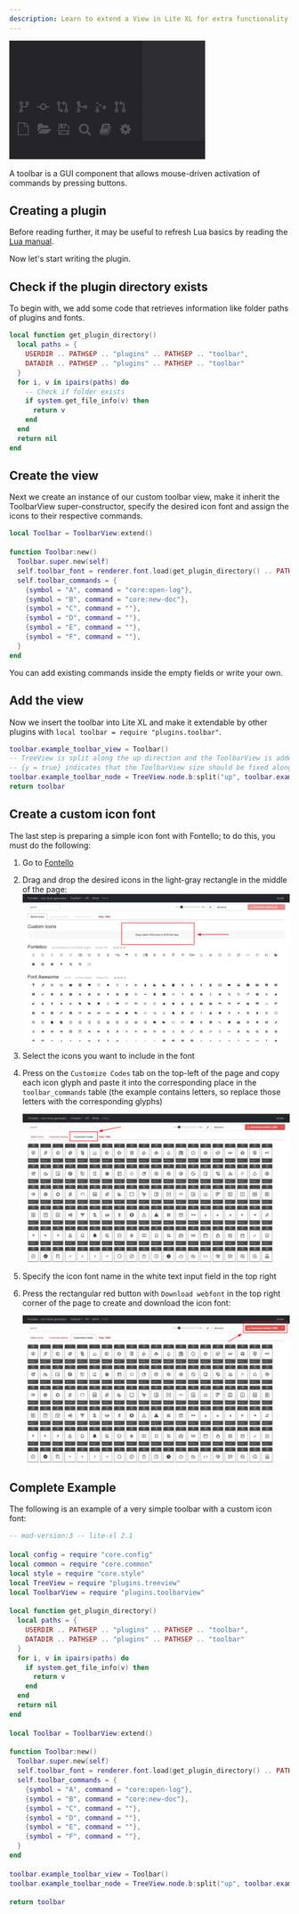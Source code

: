 ```yaml
---
description: Learn to extend a View in Lite XL for extra functionality.
---
```


![Screenshot of a ToolbarView example][screenshot-toolbarview]

A toolbar is a GUI component that allows mouse-driven activation of commands by pressing buttons.

## Creating a plugin

Before reading further, it may be useful to refresh Lua basics by reading the [Lua manual][learning-lua].

Now let's start writing the plugin.

## Check if the plugin directory exists

To begin with, we add some code that retrieves information like folder paths of plugins and fonts.

```lua
local function get_plugin_directory()
  local paths = {
    USERDIR .. PATHSEP .. "plugins" .. PATHSEP .. "toolbar",
    DATADIR .. PATHSEP .. "plugins" .. PATHSEP .. "toolbar"
  }
  for i, v in ipairs(paths) do
    -- Check if folder exists
    if system.get_file_info(v) then
      return v
    end
  end
  return nil
end
```

## Create the view

Next we create an instance of our custom toolbar view, make it inherit the ToolbarView super-constructor, 
specify the desired icon font and assign the icons to their respective commands.

```lua
local Toolbar = ToolbarView:extend()

function Toolbar:new()
  Toolbar.super.new(self)
  self.toolbar_font = renderer.font.load(get_plugin_directory() .. PATHSEP .. "toolbar.ttf", style.icon_big_font:get_size())
  self.toolbar_commands = {
    {symbol = "A", command = "core:open-log"},
    {symbol = "B", command = "core:new-doc"},
    {symbol = "C", command = ""},
    {symbol = "D", command = ""},
    {symbol = "E", command = ""},
    {symbol = "F", command = ""},
  }
end
```

You can add existing commands inside the empty fields or write your own.

## Add the view

Now we insert the toolbar into Lite XL and make it extendable by other plugins with `local toolbar = require "plugins.toolbar"`.

```lua
toolbar.example_toolbar_view = Toolbar()
-- TreeView is split along the up direction and the ToolbarView is added at the bottom
-- {y = true} indicates that the ToolbarView size should be fixed along the y axis
toolbar.example_toolbar_node = TreeView.node.b:split("up", toolbar.example_toolbar_view, {y = true})
return toolbar
```

## Create a custom icon font

The last step is preparing a simple icon font with Fontello; to do this, you must do the following:

1. Go to [Fontello][fontello]
2. Drag and drop the desired icons in the light-gray rectangle in the middle of the page: ![Drag & Drop][drag-n-drop]

3. Select the icons you want to include in the font
4. Press on the `Customize Codes` tab on the top-left of the page and copy each icon glyph and 
paste it into the corresponding place in the `toolbar_commands` table (the example contains letters, so replace those letters with the corresponding glyphs)

    ![Customize Codes][customize-codes]

5. Specify the icon font name in the white text input field in the top right
6. Press the rectangular red button with `Download webfont` in the top right corner of the page to create and download the icon font: 

    ![Red Button][red-button]

## Complete Example

The following is an example of a very simple toolbar with a custom icon font:
```lua
-- mod-version:3 -- lite-xl 2.1

local config = require "core.config"
local common = require "core.common"
local style = require "core.style"
local TreeView = require "plugins.treeview"
local ToolbarView = require "plugins.toolbarview"

local function get_plugin_directory()
  local paths = {
    USERDIR .. PATHSEP .. "plugins" .. PATHSEP .. "toolbar",
    DATADIR .. PATHSEP .. "plugins" .. PATHSEP .. "toolbar"
  }
  for i, v in ipairs(paths) do
    if system.get_file_info(v) then
      return v
    end
  end
  return nil
end

local Toolbar = ToolbarView:extend()

function Toolbar:new()
  Toolbar.super.new(self)
  self.toolbar_font = renderer.font.load(get_plugin_directory() .. PATHSEP .. "toolbar.ttf", style.icon_big_font:get_size())
  self.toolbar_commands = {
    {symbol = "A", command = "core:open-log"},
    {symbol = "B", command = "core:new-doc"},
    {symbol = "C", command = ""},
    {symbol = "D", command = ""},
    {symbol = "E", command = ""},
    {symbol = "F", command = ""},
  }
end

toolbar.example_toolbar_view = Toolbar()
toolbar.example_toolbar_node = TreeView.node.b:split("up", toolbar.example_toolbar_view, {y = true})

return toolbar
```

[screenshot-toolbarview]: ../assets/screenshots/views/toolbarview.png
[drag-n-drop]: ../assets/screenshots/views/drag-n-drop.png
[red-button]: ../assets/screenshots/views/red-button.png
[customize-codes]: ../assets/screenshots/views/customize-codes.png
[learning-lua]: https://www.lua.org/pil/contents.html
[fontello]: https://fontello.com/
